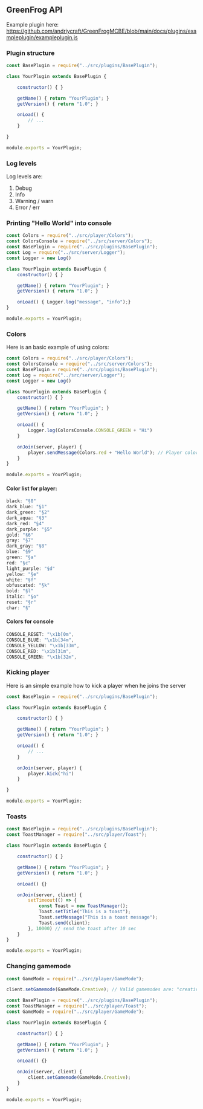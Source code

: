 ## GreenFrog API

Example plugin here: https://github.com/andriycraft/GreenFrogMCBE/blob/main/docs/plugins/exampleplugin/exampleplugin.js

### Plugin structure

```javascript
const BasePlugin = require("../src/plugins/BasePlugin");

class YourPlugin extends BasePlugin {

    constructor() { }

    getName() { return "YourPlugin"; }
    getVersion() { return "1.0"; }

    onLoad() {
        // ...
    }

}

module.exports = YourPlugin;
```

### Log levels

Log levels are:

1. Debug
2. Info
3. Warning / warn
4. Error / err

### Printing "Hello World" into console

```javascript
const Colors = require("../src/player/Colors");
const ColorsConsole = require("../src/server/Colors");
const BasePlugin = require("../src/plugins/BasePlugin");
const Log = require("../src/server/Logger");
const Logger = new Log()

class YourPlugin extends BasePlugin {
    constructor() { }

    getName() { return "YourPlugin"; }
    getVersion() { return "1.0"; }

    onLoad() { Logger.log("message", "info");}
}

module.exports = YourPlugin;
```

### Colors

Here is an basic example of using colors:

```javascript
const Colors = require("../src/player/Colors");
const ColorsConsole = require("../src/server/Colors");
const BasePlugin = require("../src/plugins/BasePlugin");
const Log = require("../src/server/Logger");
const Logger = new Log()

class YourPlugin extends BasePlugin {
    constructor() { }

    getName() { return "YourPlugin"; }
    getVersion() { return "1.0"; }

    onLoad() {
        Logger.log(ColorsConsole.CONSOLE_GREEN + "Hi")
    }

    onJoin(server, player) {
        player.sendMessage(Colors.red + "Hello World"); // Player color demo
    }
}

module.exports = YourPlugin;
```

#### Color list for player:

```javascript
black: "§0"
dark_blue: "§1"
dark_green: "§2"
dark_aqua: "§3"
dark_red: "§4"
dark_purple: "§5"
gold: "§6"
gray: "§7"
dark_gray: "§8"
blue: "§9"
green: "§a"
red: "§c"
light_purple: "§d"
yellow: "§e"
white: "§f"
obfuscated: "§k"
bold: "§l"
italic: "§o"
reset: "§r"
char: "§"
```

#### Colors for console

```javascript
CONSOLE_RESET: "\x1b[0m",
CONSOLE_BLUE: "\x1b[34m",
CONSOLE_YELLOW: "\x1b[33m",
CONSOLE_RED: "\x1b[31m",
CONSOLE_GREEN: "\x1b[32m",
```

### Kicking player

Here is an simple example how to kick a player when he joins the server

```javascript
const BasePlugin = require("../src/plugins/BasePlugin");

class YourPlugin extends BasePlugin {

    constructor() { }

    getName() { return "YourPlugin"; }
    getVersion() { return "1.0"; }

    onLoad() {
        // ...
    }

    onJoin(server, player) {
        player.kick("hi")
    }

}

module.exports = YourPlugin;
```

### Toasts

```javascript
const BasePlugin = require("../src/plugins/BasePlugin");
const ToastManager = require("../src/player/Toast");

class YourPlugin extends BasePlugin {

    constructor() { }

    getName() { return "YourPlugin"; }
    getVersion() { return "1.0"; }

    onLoad() {}

    onJoin(server, client) {
        setTimeout(() => {
            const Toast = new ToastManager();
            Toast.setTitle("This is a toast");
            Toast.setMessage("This is a toast message");
            Toast.send(client);
        }, 10000) // send the toast after 10 sec
    }
}

module.exports = YourPlugin;
```

### Changing gamemode

```javascript
const GameMode = require("../src/player/GameMode");

client.setGamemode(GameMode.Creative); // Valid gamemodes are: "creative", "survival", "adventure", "spectator" or "fallback"        
```

```javascript
const BasePlugin = require("../src/plugins/BasePlugin");
const ToastManager = require("../src/player/Toast");
const GameMode = require("../src/player/GameMode");

class YourPlugin extends BasePlugin {

    constructor() { }

    getName() { return "YourPlugin"; }
    getVersion() { return "1.0"; }

    onLoad() {}

    onJoin(server, client) {
        client.setGamemode(GameMode.Creative);
    }
}

module.exports = YourPlugin;
```
